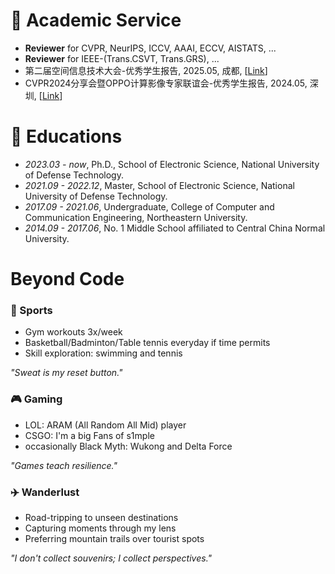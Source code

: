 

# 🧑 Academic Service
- **Reviewer** for CVPR, NeurIPS, ICCV, AAAI, ECCV, AISTATS, ...
- **Reviewer** for IEEE-(Trans.CSVT, Trans.GRS), ...
- 第二届空间信息技术大会-优秀学生报告, 2025.05, 成都, [[Link](https://mp.weixin.qq.com/s/xC-WvnnekBTgBUcVa958-g)]
- CVPR2024分享会暨OPPO计算影像专家联谊会-优秀学生报告, 2024.05, 深圳, [[Link](https://mp.weixin.qq.com/s/YnDmpS5MICvUnjAyhXZOgQ)]


# 📖 Educations
- *2023.03 - now*, Ph.D., School of Electronic Science, National University of Defense Technology.
- *2021.09 - 2022.12*, Master, School of Electronic Science, National University of Defense Technology.
- *2017.09 - 2021.06*, Undergraduate, College of Computer and Communication Engineering, Northeastern University.
- *2014.09 - 2017.06*, No. 1 Middle School affiliated to Central China Normal University.


# Beyond Code

<div class="passion-grid">
    <!-- Sports Card -->
    <div class="passion-card">
      <h3>🏀 Sports</h3>
      <ul>
        <li>Gym workouts 3x/week</li>
        <li>Basketball/Badminton/Table tennis everyday if time permits</li>
        <li>Skill exploration: swimming and tennis</li>
      </ul>
      <em>"Sweat is my reset button."</em></p>
    </div>
</div>
<div class="passion-grid">
    <!-- Gaming Card -->
    <div class="passion-card">
      <h3>🎮 Gaming</h3>
      <ul>
        <li>LOL: ARAM (All Random All Mid) player </li>
        <li>CSGO: I'm a big Fans of s1mple</li>
        <li>occasionally Black Myth: Wukong and Delta Force</li>
      </ul>
      <em>"Games teach resilience."</em></p>
    </div>
</div>
<div class="passion-grid">
    <!-- Travel Card -->
    <div class="passion-card">
      <h3>✈️ Wanderlust</h3>
      <ul>
        <li>Road-tripping to unseen destinations</li>
        <li>Capturing moments through my lens</li>
        <li>Preferring mountain trails over tourist spots</li>
      </ul>
      <em>"I don't collect souvenirs; I collect perspectives."</em></p>
    </div>
</div>
